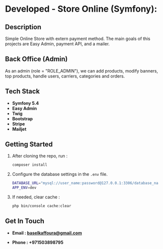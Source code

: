 # Developed  -  Store Online (Symfony):


## Description

Simple Online Store with extern payment method. The main goals of this projects are Easy Admin, payment API, and a mailer.


## Back Office (Admin)

As an admin (role = "ROLE_ADMIN"), we can add products, modify banners, top products, handle users, carriers, categories and orders.


## Tech Stack

- **Symfony 5.4**
- **Easy Admin**
- **Twig**
- **Bootstrap**
- **Stripe**
- **Mailjet**


## Getting Started

1. After cloning the repo, run :
    ```bash
    composer install
    ```
2. Configure the database settings in the `.env` file.
    ```bash
    DATABASE_URL="mysql://user_name:password@127.0.0.1:3306/database_name?serverVersion=mariadb-10.3.25"
    APP_ENV=dev
    ```
3. If needed, clear cache :
    ```bash
    php bin/console cache:clear
    ```
	
	
## Get In Touch

- **Email : baselkaffoura@gmail.com**

- **Phone : +971503898795**	